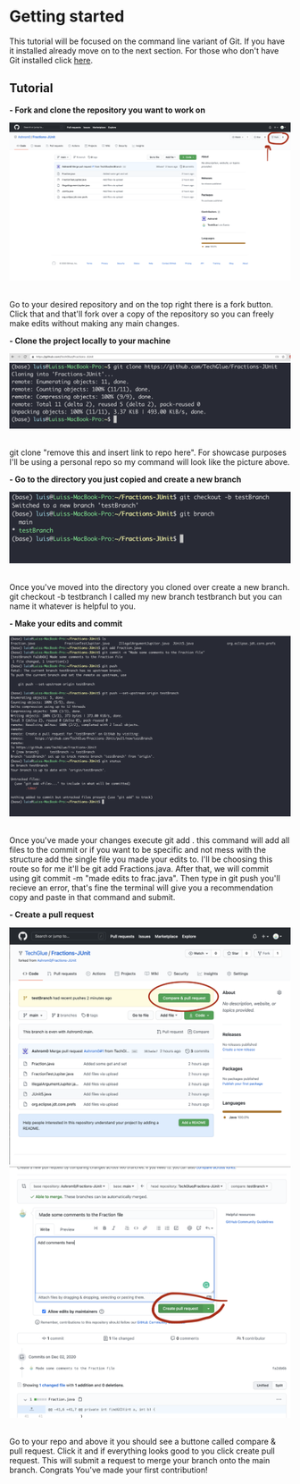 <h1> Getting started</h1>

This tutorial will be focused on the command line variant of Git. If you have it installed already move on to the next section. For those who don't have Git installed click [here](https://git-scm.com/downloads " Download Link for the command line ver.").

<h2> Tutorial</h2>

**- Fork and clone the repository you want to work on**

  <img src="images/Step 1.png">
  
  <p><br>Go to your desired repository and on the top right there is a fork button. Click that and that'll fork over a copy of the repository so you can freely make edits without making any main changes.
  
**- Clone the project locally to your machine**

  <img src="images/Step 2.png">
  <br>
  <img src="images/Step 3.png">

<p><br>git clone "remove this and insert link to repo here". For showcase purposes I'll be using a personal repo so my command will look like the picture above.</p>

**- Go to the directory you just copied and create a new branch**

  <img src="images/Step 4.png">

</p><br>Once you've moved into the directory you cloned over create a new branch. git checkout -b testbranch I called my new branch testbranch but you can name it whatever is helpful to you.</p>

**- Make your edits and commit**

  <img src="images/Step 5.png">

</p></br> Once you've made your changes execute git add . this command will add all files to the commit or if you want to be specific and not mess with the structure add the single file you made your edits to. I'll be choosing this route so for me it'll be git add Fractions.java. After that, we will commit using git commit -m "made edits to frac.java". Then type in git push you'll recieve an error, that's fine the terminal will give you a recommendation copy and paste in that command and submit.</p>

**- Create a pull request**

  <img src="images/Step 6 .png">
  <br>
  <img src="images/Step 7.png">

</p><br> Go to your repo and above it you should see a buttone called compare & pull request. Click it and if everything looks good to you click create pull request. This will submit a request to merge your branch onto the main branch. Congrats You've made your first contribution!</p>
